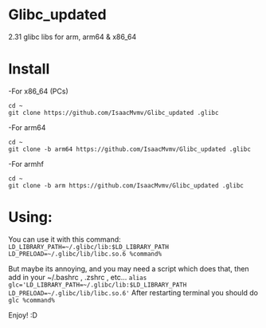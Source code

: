 # Glibc_updated
2.31 glibc libs for arm, arm64 & x86_64


# Install

-For x86_64 (PCs)
```
cd ~
git clone https://github.com/IsaacMvmv/Glibc_updated .glibc
```

-For arm64
```
cd ~
git clone -b arm64 https://github.com/IsaacMvmv/Glibc_updated .glibc
```

-For armhf 
```
cd ~
git clone -b arm https://github.com/IsaacMvmv/Glibc_updated .glibc
```

# Using:
You can use it with this command: ```LD_LIBRARY_PATH=~/.glibc/lib:$LD_LIBRARY_PATH LD_PRELOAD=~/.glibc/lib/libc.so.6 %command%```

But maybe its annoying, and you may need a script which does that, then add in your ~/.bashrc  , .zshrc , etc...
```alias glc='LD_LIBRARY_PATH=~/.glibc/lib:$LD_LIBRARY_PATH LD_PRELOAD=~/.glibc/lib/libc.so.6'```
After restarting terminal you should do     ```glc %command%```

Enjoy! :D
